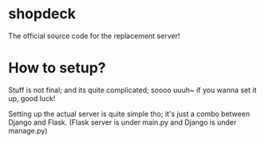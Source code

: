 # shopdeck
The official source code for the replacement server!
# How to setup?
Stuff is not final; and its quite complicated; soooo uuuh~ if you wanna set it up, good luck!

Setting up the actual server is quite simple tho; it's just a combo between Django and Flask. (Flask server is under main.py and Django is under manage.py)
